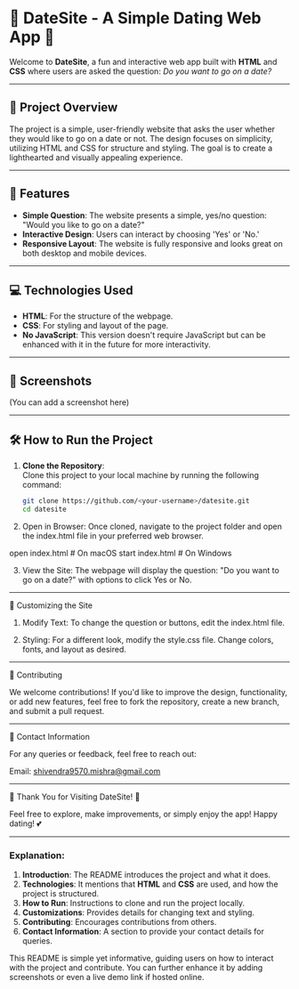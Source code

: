 
# 💖 **DateSite - A Simple Dating Web App** 💖

Welcome to **DateSite**, a fun and interactive web app built with **HTML** and **CSS** where users are asked the question: *Do you want to go on a date?*

---

## 📂 **Project Overview**

The project is a simple, user-friendly website that asks the user whether they would like to go on a date or not. The design focuses on simplicity, utilizing HTML and CSS for structure and styling. The goal is to create a lighthearted and visually appealing experience.

---

## 🚀 **Features**

- **Simple Question**: The website presents a simple, yes/no question: "Would you like to go on a date?"
- **Interactive Design**: Users can interact by choosing 'Yes' or 'No.'
- **Responsive Layout**: The website is fully responsive and looks great on both desktop and mobile devices.

---

## 💻 **Technologies Used**

- **HTML**: For the structure of the webpage.
- **CSS**: For styling and layout of the page.
- **No JavaScript**: This version doesn't require JavaScript but can be enhanced with it in the future for more interactivity.

---

## 📸 **Screenshots**
(You can add a screenshot here)

---

## 🛠 **How to Run the Project**

1. **Clone the Repository**:  
   Clone this project to your local machine by running the following command:
   ```bash
   git clone https://github.com/<your-username>/datesite.git
   cd datesite

2. Open in Browser:
Once cloned, navigate to the project folder and open the index.html file in your preferred web browser.

open index.html  # On macOS
start index.html # On Windows


3. View the Site:
The webpage will display the question: "Do you want to go on a date?" with options to click Yes or No.




---

🎨 Customizing the Site

1. Modify Text:
To change the question or buttons, edit the index.html file.


2. Styling:
For a different look, modify the style.css file. Change colors, fonts, and layout as desired.




---

🤝 Contributing

We welcome contributions! If you'd like to improve the design, functionality, or add new features, feel free to fork the repository, create a new branch, and submit a pull request.


---

📧 Contact Information

For any queries or feedback, feel free to reach out:

Email: shivendra9570.mishra@gmail.com



---

🌟 Thank You for Visiting DateSite! 🌟

Feel free to explore, make improvements, or simply enjoy the app! Happy dating! 💕

---

### Explanation:
1. **Introduction**: The README introduces the project and what it does.
2. **Technologies**: It mentions that **HTML** and **CSS** are used, and how the project is structured.
3. **How to Run**: Instructions to clone and run the project locally.
4. **Customizations**: Provides details for changing text and styling.
5. **Contributing**: Encourages contributions from others.
6. **Contact Information**: A section to provide your contact details for queries.

This README is simple yet informative, guiding users on how to interact with the project and contribute. You can further enhance it by adding screenshots or even a live demo link if hosted online.

